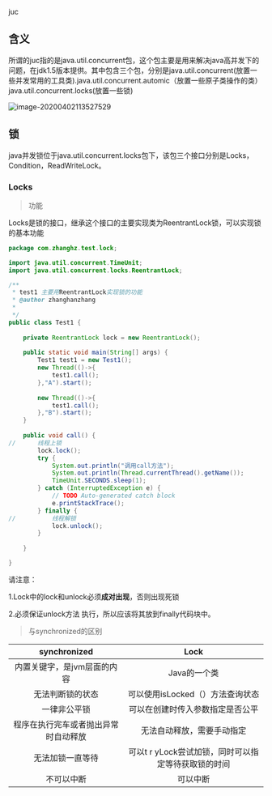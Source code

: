 juc

## 含义

所谓的juc指的是java.util.concurrent包，这个包主要是用来解决java高并发下的问题，在jdk1.5版本提供。其中包含三个包，分别是java.util.concurrent(放置一些并发常用的工具类).java.util.concurrent.automic（放置一些原子类操作的类）java.util.concurrent.locks(放置一些锁)

![image-20200402113527529](C:\Users\DELL\AppData\Roaming\Typora\typora-user-images\image-20200402113527529.png)

## 锁

java并发锁位于java.util.concurrent.locks包下，该包三个接口分别是Locks，Condition，ReadWriteLock。

### Locks

> 功能

Locks是锁的接口，继承这个接口的主要实现类为ReentrantLock锁，可以实现锁的基本功能

~~~java
package com.zhanghz.test.lock;

import java.util.concurrent.TimeUnit;
import java.util.concurrent.locks.ReentrantLock;

/**
 * test1 主要用ReentrantLock实现锁的功能
 * @author zhanghanzhang
 *
 */
public class Test1 {
	
	private ReentrantLock lock = new ReentrantLock();
	
	public static void main(String[] args) {
		Test1 test1 = new Test1();
		new Thread(()->{
			test1.call();
		},"A").start();
		
		new Thread(()->{
			test1.call();
		},"B").start();
	}
	
	public void call() {
//		线程上锁
		lock.lock();
		try {
			System.out.println("调用call方法");
			System.out.println(Thread.currentThread().getName());
			TimeUnit.SECONDS.sleep(1);
		} catch (InterruptedException e) {
			// TODO Auto-generated catch block
			e.printStackTrace();
		} finally {
//			线程解锁
			lock.unlock();
		}
		
	}

}

~~~



请注意：

1.Lock中的lock和unlock必须**成对出现**，否则出现死锁

2.必须保证unlock方法 执行，所以应该将其放到finally代码块中。

> 与synchronized的区别



|             synchronized             |                        Lock                         |
| :----------------------------------: | :-------------------------------------------------: |
|     内置关键字，是jvm层面的内容      |                    Java的一个类                     |
|           无法判断锁的状态           |          可以使用isLocked（）方法查询状态           |
|             一律非公平锁             |          可以在创建时传入参数指定是否公平           |
| 程序在执行完车或者抛出异常时自动释放 |             无法自动释放，需要手动指定              |
|           无法加锁一直等待           | 可以t r yLock尝试加锁，同时可以指定等待获取锁的时间 |
|              不可以中断              |                      可以中断                       |

